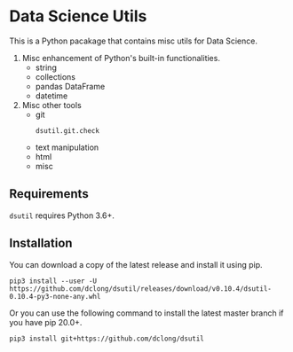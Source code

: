 # Data Science Utils

This is a Python pacakage that contains misc utils for Data Science.

1. Misc enhancement of Python's built-in functionalities.
    - string
    - collections
    - pandas DataFrame
    - datetime
2. Misc other tools
    - git
      ```
      dsutil.git.check
      ```
    - text manipulation
    - html
    - misc
    
## Requirements
`dsutil` requires Python 3.6+. 

## Installation

You can download a copy of the latest release and install it using pip.
```
pip3 install --user -U https://github.com/dclong/dsutil/releases/download/v0.10.4/dsutil-0.10.4-py3-none-any.whl
```
Or you can use the following command to install the latest master branch
if you have pip 20.0+.
```
pip3 install git+https://github.com/dclong/dsutil
```
